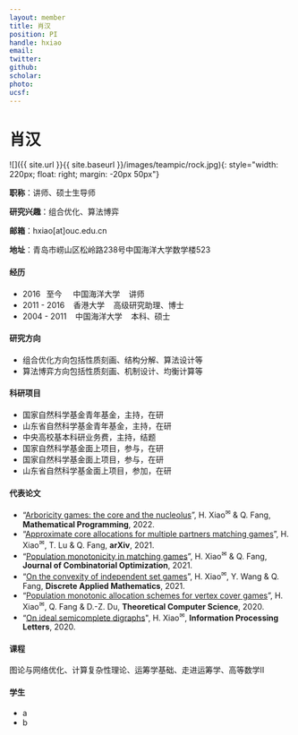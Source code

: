 ```yaml
---
layout: member
title: 肖汉
position: PI
handle: hxiao
email: 
twitter:
github:
scholar: 
photo: 
ucsf: 
---
```


# 肖汉

![]({{ site.url }}{{ site.baseurl }}/images/teampic/rock.jpg){: style="width: 220px; float: right; margin: -20px 50px"}

**职称**：讲师、硕士生导师

**研究兴趣**：组合优化、算法博弈

**邮箱**：hxiao[at]ouc.edu.cn

**地址**：青岛市崂山区松岭路238号中国海洋大学数学楼523

#### 经历
- 2016 &thinsp; 至今 &nbsp;&nbsp;&nbsp; 中国海洋大学 &nbsp;&nbsp; 讲师
- 2011 - 2016 &nbsp;&nbsp; 香港大学 &nbsp;&nbsp; 高级研究助理、博士
- 2004 - 2011 &nbsp;&nbsp; 中国海洋大学 &nbsp;&nbsp; 本科、硕士

#### 研究方向
- 组合优化方向包括性质刻画、结构分解、算法设计等
- 算法博弈方向包括性质刻画、机制设计、均衡计算等

#### 科研项目
- 国家自然科学基金青年基金，主持，在研
- 山东省自然科学基金青年基金，主持，在研
- 中央高校基本科研业务费，主持，结题
- 国家自然科学基金面上项目，参与，在研
- 国家自然科学基金面上项目，参与，在研
- 山东省自然科学基金面上项目，参加，在研


#### 代表论文
- “[Arboricity games: the core and the nucleolus](https://link.springer.com/article/10.1007/s10107-021-01752-w)”, H. Xiao<sup><span>&#9993;</span></sup> & Q. Fang, **Mathematical Programming**, 2022.
- “[Approximate core allocations for multiple partners matching games](https://arxiv.org/abs/2107.01442)”, H. Xiao<sup><span>&#9993;</span></sup>, T. Lu & Q. Fang, **arXiv**, 2021.
- “[Population monotonicity in matching games](https://link.springer.com/article/10.1007%2Fs10878-021-00804-3)”, H. Xiao<sup><span>&#9993;</span></sup> & Q. Fang, **Journal of Combinatorial Optimization**, 2021.
- “[On the convexity of independent set games](https://www.sciencedirect.com/science/article/pii/S0166218X20304510)”, H. Xiao<sup><span>&#9993;</span></sup>, Y. Wang & Q. Fang, **Discrete Applied Mathematics**, 2021.
- “[Population monotonic allocation schemes for vertex cover games](https://www.sciencedirect.com/science/article/abs/pii/S0304397520304047)”, H. Xiao<sup><span>&#9993;</span></sup>, Q. Fang & D.-Z. Du, **Theoretical Computer Science**, 2020.
- “[On ideal semicomplete digraphs](https://www.sciencedirect.com/science/article/abs/pii/S0020019019301863)", H. Xiao<sup><span>&#9993;</span></sup>, **Information Processing Letters**, 2020.

#### 课程
图论与网络优化、计算复杂性理论、运筹学基础、走进运筹学、高等数学II


#### 学生
- a
- b